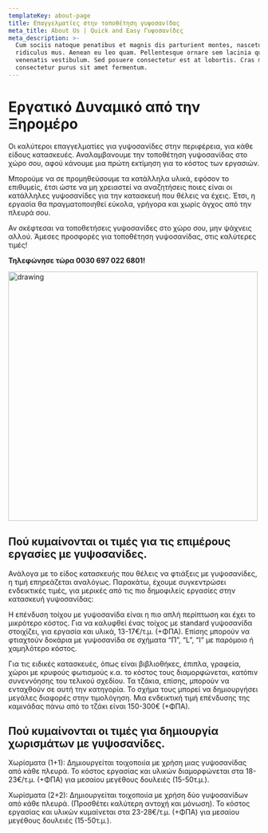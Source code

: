 ```yaml
---
templateKey: about-page
title: Επαγγελματίες στην τοποθέτηση γυψοσανίδας
meta_title: About Us | Quick and Easy Γυψοσανίδες
meta_description: >-
  Cum sociis natoque penatibus et magnis dis parturient montes, nascetur
  ridiculus mus. Aenean eu leo quam. Pellentesque ornare sem lacinia quam
  venenatis vestibulum. Sed posuere consectetur est at lobortis. Cras mattis
  consectetur purus sit amet fermentum.
---
```

# Εργατικό Δυναμικό από την Ξηρομέρο

Οι καλύτεροι επαγγελματίες για γυψοσανίδες στην περιφἐρεια, για κάθε είδους κατασκευές. Αναλαμβανουμε την τοποθέτηση γυψοσανίδας στο χώρο σου, αφού κάνουμε μια πρώτη εκτίμηση για το κόστος των εργασιών.

Μποροὐμε να σε προμηθεύσουμε τα κατάλληλα υλικά, εφόσον το επιθυμείς, έτσι ώστε να μη χρειαστεί να αναζητήσεις ποιες είναι οι κατάλληλες γυψοσανίδες για την κατασκευή που θέλεις να έχεις. Έτσι, η εργασία θα πραγματοποιηθεί εύκολα, γρήγορα και χωρίς άγχος από την πλευρά σου.

Αν σκέφτεσαι να τοποθετήσεις γυψοσανίδες στο χώρο σου, μην ψάχνεις αλλού. Ἀμεσες προσφορές για τοποθέτηση γυψοσανίδας, στις καλύτερες τιμές!

**Τηλεφὠνησε τὠρα 0030 697 022 6801!**


<img src="/img/koki.jpg" alt="drawing" style="width:500px;"/>

## Πού κυμαίνονται οι τιμές για τις επιμέρους εργασίες με γυψοσανίδες.

Ανάλογα με το είδος κατασκευής που θέλεις να φτιάξεις με γυψοσανίδες, η τιμή επηρεάζεται αναλόγως. Παρακάτω, έχουμε συγκεντρώσει ενδεικτικές τιμές, για μερικές από τις πιο δημοφιλείς εργασίες στην κατασκευή γυψοσανίδας:

Η επένδυση τοίχου με γυψοσανίδα είναι η πιο απλή περίπτωση και έχει το μικρότερο κόστος. Για να καλυφθεί ένας τοίχος με standard γυψοσανίδα στοιχίζει, για εργασία και υλικά, 13-17€/τ.μ. (+ΦΠΑ). Επίσης μπορούν να φτιαχτούν δοκάρια με γυψοσανίδα σε σχήματα “Π”, “L”, “I” με παρόμοιο ή χαμηλότερο κόστος.

Για τις ειδικές κατασκευές, όπως είναι βιβλιοθήκες, έπιπλα, γραφεία, χώροι με κρυφούς φωτισμούς κ.α. το κόστος τους διαμορφώνεται, κατόπιν συνεννόησης του τελικού σχεδίου. Τα τζάκια, επίσης, μπορούν να ενταχθούν σε αυτή την κατηγορία. Το σχήμα τους μπορεί να δημιουργήσει μεγάλες διαφορές στην τιμολόγηση. Μια ενδεικτική τιμή επένδυσης της καμινάδας πάνω από το τζάκι είναι 150-300€ (+ΦΠΑ).

## Πού κυμαίνονται οι τιμές για δημιουργία χωρισμάτων με γυψοσανίδες.

Χωρίσματα (1+1): Δημιουργείται τοιχοποιία με χρήση μιας γυψοσανίδας από κάθε πλευρά. Το κόστος εργασίας και υλικών διαμορφώνεται στα 18-23€/τ.μ. (+ΦΠΑ) για μεσαίου μεγέθους δουλειές (15-50τ.μ.).

Χωρίσματα (2+2): Δημιουργείται τοιχοποιία με χρήση δύο γυψοσανίδων από κάθε πλευρά. (Προσθέτει καλύτερη αντοχή και μόνωση). Το κόστος εργασίας και υλικών κυμαίνεται στα 23-28€/τ.μ. (+ΦΠΑ) για μεσαίου μεγέθους δουλειές (15-50τ.μ.).
